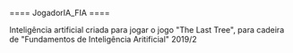 ==== JogadorIA_FIA ====

Inteligência artificial criada para jogar o jogo "The Last Tree",
para cadeira de "Fundamentos de Inteligência Aritificial" 2019/2
